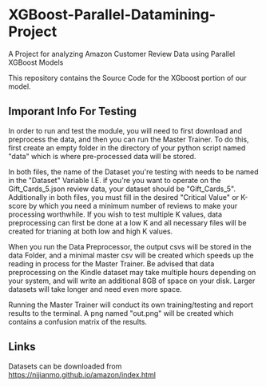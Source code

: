 # XGBoost-Parallel-Datamining-Project
A Project for analyzing Amazon Customer Review Data using Parallel XGBoost Models

This repository contains the Source Code for the XGboost portion of our model.

## Imporant Info For Testing
In order to run and test the module, you will need to first download and preprocess the data, and then you can run the Master Trainer. To do this, first create an empty folder in the directory of your python script named "data" which is where pre-processed data will be stored. 

In both files, the name of the Dataset you're testing with needs to be named in the "Dataset" Variable I.E. if you're you want to operate on the Gift_Cards_5.json review data, your dataset should be "Gift_Cards_5". Additionally in both files, you must fill in the desired "Critical Value" or K-score by which you need a minimum number of reviews to make your processing worthwhile. If you wish to test multiple K values, data preprocessing can first be done at a low K and all necessary files will be created for trianing at both low and high K values.

When you run the Data Preprocessor, the output csvs will be stored in the data Folder, and a minimal master csv will be created which speeds up the reading in process for the Master Trainer. Be advised that data preprocessing on the Kindle dataset may take multiple hours depending on your system, and will write an additional 8GB of space on your disk. Larger datasets will take longer and need even more space.

Running the Master Trainer will conduct its own training/testing and report results to the terminal. A png named "out.png" will be created which contains a confusion matrix of the results. 

## Links
Datasets can be downloaded from https://nijianmo.github.io/amazon/index.html
